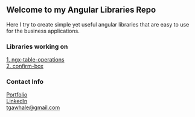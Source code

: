 ## Welcome to my Angular Libraries Repo

Here I try to create simple yet useful angular libraries that are easy to use for the business applications.

### Libraries working on

[1. ngx-table-operations](https://github.com/tgawhale/Angular-Libs/tree/main/projects/ngx-table-operations)<br/>
[2. confirm-box](https://github.com/tgawhale/Angular-Libs/tree/main/projects/confirm-box)

### Contact Info
[Portfolio](https://tushar1.web.app/)<br/>
[Linkedln](https://www.linkedin.com/in/tgawhale/)<br/>
[tgawhale@gmail.com](mailto:tgawhale@gmail.com)
